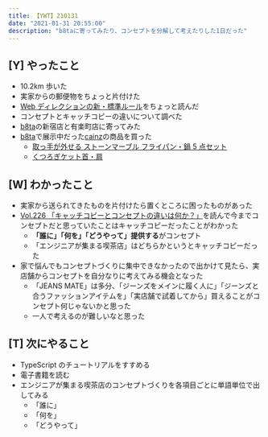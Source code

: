 ```yaml
---
title: 【YWT】210131
date: "2021-01-31 20:55:00"
description: "b8taに寄ってみたり、コンセプトを分解して考えたりした1日だった"
---
```


## [Y] やったこと

- 10.2km 歩いた
- 実家からの郵便物をちょっと片付けた
- [Web ディレクションの新・標準ルール](https://github.com/LeeDDHH/book-output/blob/main/Web%E3%83%87%E3%82%A3%E3%83%AC%E3%82%AF%E3%82%B7%E3%83%A7%E3%83%B3%E3%81%AE%E6%96%B0%E3%83%BB%E6%A8%99%E6%BA%96%E3%83%AB%E3%83%BC%E3%83%AB_%E7%8F%BE%E5%A0%B4%E3%81%AE%E5%8A%B9%E7%8E%87%E3%82%92%E3%82%A2%E3%83%83%E3%83%97%E3%81%99%E3%82%8B%E6%9C%80%E6%96%B0%E3%83%AF%E3%83%BC%E3%82%AF%E3%83%95%E3%83%AD%E3%83%BC%E3%81%A8%E3%83%9E%E3%83%8D%E3%82%B8%E3%83%A1%E3%83%B3%E3%83%88/list.md)をちょっと読んだ
- コンセプトとキャッチコピーの違いについて調べた
- [b8ta](https://b8ta.jp/)の新宿店と有楽町店に寄ってみた
- [b8ta](https://b8ta.jp/)で展示中だった[cainz](https://www.cainz.com/jp/index.html)の商品を買った
  - [取っ手が外せる ストーンマーブル フライパン・鍋 5 点セット](https://www.cainz.com/jp/b8ta/4549509547853.html)
  - [くつろぎケット首・肩](https://www.cainz.com/jp/b8ta/4549509701484.html)

## [W] わかったこと

- 実家から送られてきたものを片付けたら置くところに困ったものがあった
- [Vol.226 「キャッチコピーとコンセプトの違いは何か？」](https://scandpartners.jp/blog/post-3293)を読んで今までコンセプトだと思っていたことはキャッチコピーだったことがわかった
  - **「誰に」「何を」「どうやって」提供する**がコンセプト
  - 「エンジニアが集まる喫茶店」はどちらかというとキャッチコピーだった
- 家で悩んでもコンセプトづくりに集中できなかったので出かけて見たら、実店舗からコンセプトを自分なりに考えてみる機会となった
  - 「JEANS MATE」は多分、「ジーンズをメインに履く人に」「ジーンズと合うファッションアイテムを」「実店舗で試着してから」買えることがコンセプト何じゃないかと思った
  - 一人で考えるのが難しいなと思った

## [T] 次にやること

- TypeScript のチュートリアルをすすめる
- 電子書籍を読む
- エンジニアが集まる喫茶店のコンセプトづくりを各項目ごとに単語単位で出してみる
  - 「誰に」
  - 「何を」
  - 「どうやって」

